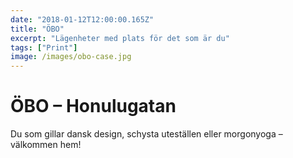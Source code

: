 ```yaml
---
date: "2018-01-12T12:00:00.165Z"
title: "ÖBO"
excerpt: "Lägenheter med plats för det som är du"
tags: ["Print"]
image: /images/obo-case.jpg
---
```


# ÖBO – Honulugatan

Du som gillar dansk design, schysta uteställen eller morgon­­yoga – välkommen hem!